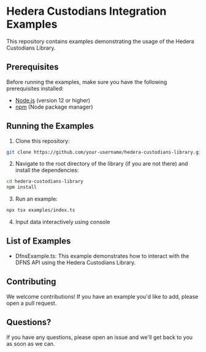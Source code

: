 # Hedera Custodians Integration Examples

This repository contains examples demonstrating the usage of the Hedera Custodians Library.

## Prerequisites

Before running the examples, make sure you have the following prerequisites installed:

- [Node.js](https://nodejs.org) (version 12 or higher)
- [npm](https://www.npmjs.com/) (Node package manager)

## Running the Examples

1. Clone this repository:

```bash
git clone https://github.com/your-username/hedera-custodians-library.git
```

2. Navigate to the root directory of the library (if you are not there) and install the dependencies:

```bash
cd hedera-custodians-library
npm install
```

3. Run an example:

```bash
npx tsx examples/index.ts
```

4. Input data interactively using console

## List of Examples

- DfnsExample.ts: This example demonstrates how to interact with the DFNS API using the Hedera Custodians Library.

## Contributing

We welcome contributions! If you have an example you'd like to add, please open a pull request.

## Questions?

If you have any questions, please open an issue and we'll get back to you as soon as we can.
